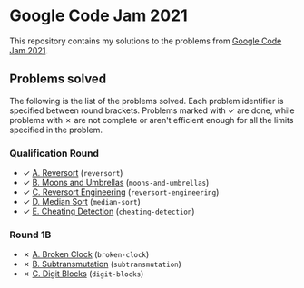 # Google Code Jam 2021

This repository contains my solutions to the problems from [Google Code Jam 2021][1].

## Problems solved

The following is the list of the problems solved. Each problem identifier is specified between round brackets. Problems marked with ✓ are done, while problems with ✗ are not complete or aren't efficient enough for all the limits specified in the problem.

### Qualification Round

* ✓ [A. Reversort][qual1] (`reversort`)
* ✓ [B. Moons and Umbrellas][qual2] (`moons-and-umbrellas`)
* ✓ [C. Reversort Engineering][qual3] (`reversort-engineering`)
* ✓ [D. Median Sort][qual4] (`median-sort`)
* ✓ [E. Cheating Detection][qual5] (`cheating-detection`)

### Round 1B

* ✗ [A. Broken Clock][round1b1] (`broken-clock`)
* ✗ [B. Subtransmutation][round1b2] (`subtransmutation`)
* ✗ [C. Digit Blocks][round1b3] (`digit-blocks`)

[1]: https://codingcompetitions.withgoogle.com/codejam
[qual1]: https://codingcompetitions.withgoogle.com/codejam/round/000000000043580a/00000000006d0a5c
[qual2]: https://codingcompetitions.withgoogle.com/codejam/round/000000000043580a/00000000006d1145
[qual3]: https://codingcompetitions.withgoogle.com/codejam/round/000000000043580a/00000000006d12d7
[qual4]: https://codingcompetitions.withgoogle.com/codejam/round/000000000043580a/00000000006d1284
[qual5]: https://codingcompetitions.withgoogle.com/codejam/round/000000000043580a/00000000006d1155
[round1b1]: https://codingcompetitions.withgoogle.com/codejam/round/0000000000435baf/00000000007ae694
[round1b2]: https://codingcompetitions.withgoogle.com/codejam/round/0000000000435baf/00000000007ae4aa
[round1b3]: https://codingcompetitions.withgoogle.com/codejam/round/0000000000435baf/00000000007ae37b